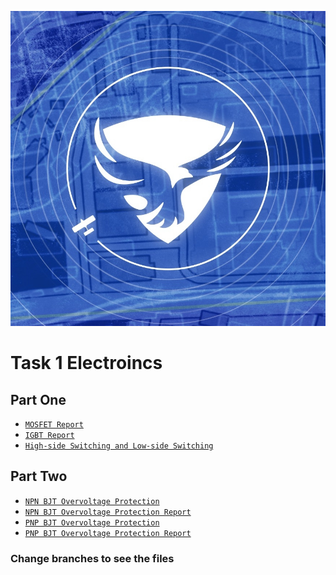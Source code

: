 <p align="center">
  <img src="./Images/Team_Logo.png" />
</p>

# Task 1 Electroincs

## Part One
- [`MOSFET Report`](./Electroincs/MOSFET/MOSFET.pdf)
- [`IGBT Report`](./Electroincs/IGBT/IGBT.pdf)
- [`High-side Switching and Low-side Switching`](./Electroincs/Low-side%20and%20High-side/High-side%20and%20Low-side%20Switching.pdf)

## Part Two

- [`NPN BJT Overvoltage Protection`](./Electroincs/Overvoltage/NPN%20Proteus/)
- [`NPN BJT Overvoltage Protection Report`](./Electroincs/Overvoltage/NPN%20Proteus/NPN%20Overvoltage.pdf)
- [`PNP BJT Overvoltage Protection`](./Electroincs/Overvoltage/PNP/)
- [`PNP BJT Overvoltage Protection Report`](./Electroincs/Overvoltage/PNP/PNP%20Overvoltage.pdf)

### Change branches to see the files